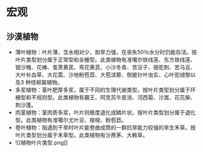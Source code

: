 # 宏观
## 沙漠植物
- 薄叶植物：叶片薄，含水相对少，耐旱力强，在丧失50％水分时仍能存活。按叶片类型划分属于正常型和全栅型。此类植物有准噶尔铁线莲、东方铁线莲、银沙槐、花棒、茧荚黄芪、弯花黄芪、小沙冬青、苦豆子、骆驼刺、苦马豆、大叶补血草、大花蒿、沙地粉苞苣、大苞滨藜、倒披针叶虫实、心叶驼绒黎以及3 种怪柳属植物。
- 多浆植物：茎叶肥厚多浆，属于不同的生理代谢类型。按叶片类型划分属于环栅型和不规则型。此类植物有霸王、阿克苏牛皮消、河西菊、沙嵩、花花柴、刺沙蓬。
- 肉茎植物：茎肉质多浆，叶片则极度退化成鳞片状。按叶片类型划分属于退化型。此类植物有准噶尔尤叶豆、梭梭、粉苞苣。
- 卷叶植物：指遇到干旱时叶片能卷曲成筒的一群抗旱能力较强的旱生禾草。按叶片类型划分属于禾草型。此类植物有沙蔗茅、大赖草。
- ![[植物叶片类型.png]]